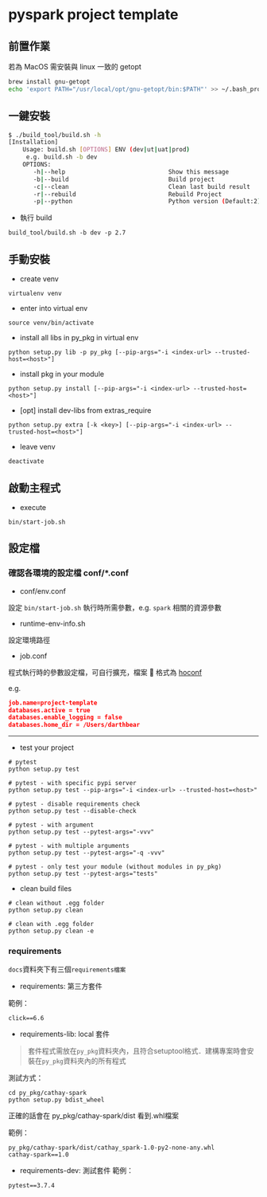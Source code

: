 # pyspark project template

## 前置作業

若為 MacOS 需安裝與 linux 一致的 getopt

```bash
brew install gnu-getopt
echo 'export PATH="/usr/local/opt/gnu-getopt/bin:$PATH"' >> ~/.bash_profile
```

## 一鍵安裝

```sh
$ ./build_tool/build.sh -h
[Installation]
    Usage: build.sh [OPTIONS] ENV (dev|ut|uat|prod)
     e.g. build.sh -b dev
    OPTIONS:
       -h|--help                             Show this message
       -b|--build                            Build project
       -c|--clean                            Clean last build result
       -r|--rebuild                          Rebuild Project
       -p|--python                           Python version (Default:2) e.g. --python 2.7
```

- 執行 build

```
build_tool/build.sh -b dev -p 2.7
```

## 手動安裝

- create venv

```
virtualenv venv
```

- enter into virtual env

```
source venv/bin/activate
```

- install all libs in py_pkg in virtual env

```
python setup.py lib -p py_pkg [--pip-args="-i <index-url> --trusted-host=<host>"]
```

- install pkg in your module

```
python setup.py install [--pip-args="-i <index-url> --trusted-host=<host>"]
```

- [opt] install dev-libs from extras_require
```
python setup.py extra [-k <key>] [--pip-args="-i <index-url> --trusted-host=<host>"]
```

- leave venv

```
deactivate
```

## 啟動主程式

- execute

```
bin/start-job.sh
```

## 設定檔

### 確認各環境的設定檔 conf/\*.conf

- conf/env.conf

設定 `bin/start-job.sh` 執行時所需參數，e.g. `spark` 相關的資源參數

- runtime-env-info.sh

設定環境路徑

- job.conf

程式執行時的參數設定檔，可自行擴充，檔案  格式為 [hoconf](https://github.com/chimpler/pyhocon)

e.g.

```json
job.name=project-template
databases.active = true
databases.enable_logging = false
databases.home_dir = /Users/darthbear
```

---

- test your project

```
# pytest
python setup.py test

# pytest - with specific pypi server
python setup.py test --pip-args="-i <index-url> --trusted-host=<host>"

# pytest - disable requirements check
python setup.py test --disable-check

# pytest - with argument
python setup.py test --pytest-args="-vvv"

# pytest - with multiple arguments
python setup.py test --pytest-args="-q -vvv"

# pytest - only test your module (without modules in py_pkg)
python setup.py test --pytest-args="tests"
```

- clean build files

```
# clean without .egg folder
python setup.py clean

# clean with .egg folder
python setup.py clean -e
```

### requirements

`docs`資料夾下有三個`requirements檔案`
* requirements: 第三方套件

範例：
```
click==6.6
```
* requirements-lib: local 套件
> 套件程式需放在`py_pkg`資料夾內，且符合setuptool格式．建構專案時會安裝在`py_pkg`資料夾內的所有程式

測試方式：
```
cd py_pkg/cathay-spark
python setup.py bdist_wheel
```
正確的話會在 py_pkg/cathay-spark/dist 看到.whl檔案

範例：
```
py_pkg/cathay-spark/dist/cathay_spark-1.0-py2-none-any.whl
cathay-spark==1.0
```
* requirements-dev: 測試套件
範例：
```
pytest==3.7.4
```
